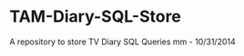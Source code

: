 TAM-Diary-SQL-Store
===================

A repository to store TV Diary SQL Queries
 mm - 10/31/2014
